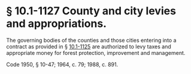 # § 10.1-1127 County and city levies and appropriations.

<p>The governing bodies of the counties and those cities entering into a contract as provided in § <a href='http://law.lis.virginia.gov/vacode/10.1-1125/'>10.1-1125</a> are authorized to levy taxes and appropriate money for forest protection, improvement and management.</p><p>Code 1950, § 10-47; 1964, c. 79; 1988, c. 891.</p>